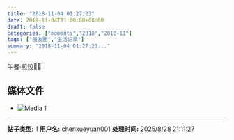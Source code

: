 ```yaml
---
title: "2018-11-04 01:27:23"
date: 2018-11-04T11:00:00+08:00
draft: false
categories: ["moments","2018","2018-11"]
tags: ["朋友圈","生活记录"]
summary: "2018-11-04 01:27:23..."
---
```


午餐·煎饺🥟🥟

## 媒体文件

- ![Media 1](/Moments/photos/2018-11-04/201811040127230.jpg)

---

**帖子类型:** 1
**用户名:** chenxueyuan001
**处理时间:** 2025/8/28 21:11:27